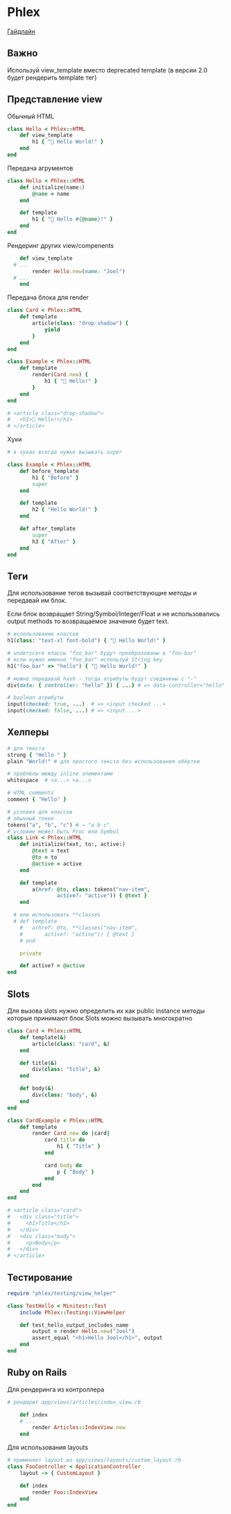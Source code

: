 # Phlex

[Гайдлайн](https://www.phlex.fun/)

## Важно

Используй view_template вместо deprecated template (в версии 2.0 будет рендерить template тег)

## Представление view

Обычный HTML

```rb
class Hello < Phlex::HTML
	def view_template
		h1 { "👋 Hello World!" }
	end
end
```

Передача агрументов

```rb
class Hello < Phlex::HTML
	def initialize(name:)
		@name = name
	end

	def template
		h1 { "👋 Hello #{@name}!" }
	end
end
```

Рендеринг других view/compenents

```rb
	def view_template
  # ...
		render Hello.new(name: "Joel")
  # ...
	end
```

Передача блока для render

```rb
class Card < Phlex::HTML
	def template
		article(class: "drop-shadow") {
			yield
		}
	end
end

class Example < Phlex::HTML
	def template
		render(Card.new) {
			h1 { "👋 Hello!" }
		}
	end
end

# <article class="drop-shadow">
#   <h1>👋 Hello!</h1>
# </article>
```

Хуки

```rb
# в хуках всегда нужно вызывать super

class Example < Phlex::HTML
	def before_template
		h1 { "Before" }
		super
	end

	def template
		h2 { "Hello World!" }
	end

	def after_template
		super
		h3 { "After" }
	end
end
```

## Теги

Для использование тегов вызывай соответствующие методы и передавай им блок.

Если блок возвращает String/Symbol/Integer/Float и не использовались output methods то возвращаемое значение будет text.

```rb
# использование классов
h1(class: "text-xl font-bold") { "👋 Hello World!" }

# underscore классы "foo_bar" будут преобразованы в "foo-bar"
# если нужно именно "foo_bar" используй String key
h1("foo_bar" => "hello") { "👋 Hello World!" }

# можно передавай hash - тогда атрибуты будут соединены с "-"
div(data: { controller: "hello" }) { ...} # => data-controller="hello"

# boolean атрибуты
input(checked: true, ...)  # => <input checked ...>
input(checked: false, ...) # => <input ...>
```

## Хелперы

```rb
# для текста
strong { "Hello " }
plain "World!" # для простого текста без использования обёртки

# проблелы между inline элементами
whitespace  # <a...> <a...>

# HTML comments
comment { "Hello" }

# условия для классов
# обычный токен 
tokens("a", "b", "c") # → "a b c"
# условие может быть Proc или Symbol
class Link < Phlex::HTML
	def initialize(text, to:, active:)
		@text = text
		@to = to
		@active = active
	end

	def template
		a(href: @to, class: tokens("nav-item",
				active?: "active")) { @text }
	end

  # или использовать **classes
  # def template
	# 	a(href: @to, **classes("nav-item",
	# 		active?: "active")) { @text }
	# end

	private

	def active? = @active
end
```

## Slots

Для вызова slots нужно определить их как public instance методы которые принимают блок
Slots можно вызывать многократно

```rb
class Card < Phlex::HTML
	def template(&)
		article(class: "card", &)
	end

	def title(&)
		div(class: "title", &)
	end

	def body(&)
		div(class: "body", &)
	end
end

class CardExample < Phlex::HTML
	def template
		render Card.new do |card|
			card.title do
				h1 { "Title" }
			end

			card.body do
				p { "Body" }
			end
		end
	end
end

# <article class="card">
#   <div class="title">
#     <h1>Title</h1>
#   </div>
#   <div class="body">
#     <p>Body</p>
#   </div>
# </article>
```

## Тестирование
```rb
require "phlex/testing/view_helper"

class TestHello < Minitest::Test
	include Phlex::Testing::ViewHelper

	def test_hello_output_includes_name
		output = render Hello.new("Joel")
		assert_equal "<h1>Hello Joel</h1>", output
	end
end
```

## Ruby on Rails

Для рендеринга из контроллера

```rb
# рендерит app/views/articles/index_view.rb

	def index
    # ...
		render Articles::IndexView.new
	end
```

Для использования layouts
```rb
# применяет layout из app/views/layouts/custom_layout.rb
class FooController < ApplicationController
	layout -> { CustomLayout }

	def index
		render Foo::IndexView
	end
end
```
